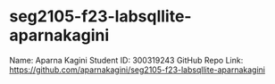 # seg2105-f23-labsqllite-aparnakagini

Name: Aparna Kagini
Student ID: 300319243
GitHub Repo Link: https://github.com/aparnakagini/seg2105-f23-labsqllite-aparnakagini

